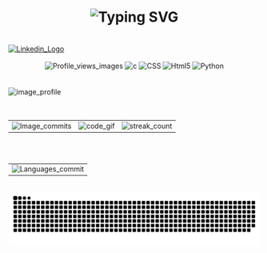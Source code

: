 <h1 align = "center">
<img src="https://readme-typing-svg.demolab.com?font=Fira+Code&size=35&center=true&vCenter=true&width=500&height=70&duration=3000&lines=Hi+Guys+👋;+I+am+Gayatri;" alt="Typing SVG" >
</h1>
<br>
<div style= "display:inline-block;" align="center">
<div>
 <a href= "https://www.linkedin.com/in/gayatri-ganta-7ba74b24b/" align = "center"><img src = "https://github.com/Gayatri-14/Gayatri-14/assets/120878041/20011ef2-0183-4ceb-b819-45ec2a5606ef" alt = "Linkedin_Logo" align= "center" height = 10% width = 10%>
 </a>
</div>
</div>
<br>
<br>
<div style="inline-block;" align = "center">
<div>
    <img src = "https://views.gonzalohirsch.com/gh?user=Gayatri-14" alt="Profile_views_images" height=16% width = 16%>
    <img src = "https://img.shields.io/badge/c-%2300599C.svg?style=flat-square&logo=c&logoColor=white" height = 6% width = 6% alt = "c">
    <img src = "https://img.shields.io/badge/css3-%231572B6.svg?style=flat-square&logo=css3&logoColor=white" height = 10% width = 10% alt = "CSS">
    <img src = "https://img.shields.io/badge/html5-%23E34F26.svg?style=flat-square&logo=html5&logoColor=white" height = 10% width = 10% alt = "Html5">
    <img src = "https://img.shields.io/badge/python-3670A0?style=flat-square&logo=python&logoColor=ffdd54" height = 10% width = 10% alt = "Python">

</div>
</div>
<br>
<br>
<img src = "https://github.com/Gayatri-14/Gayatri-14/assets/120878041/533483ca-4597-4c08-aa10-a47533c46050" alt = "image_profile" height = 40% width = 100% align = "center">
<br>
<br><br>
<table align = "center">
  <tr>
    <td>
       <img src = "https://github-readme-stats.vercel.app/api?username=Gayatri-14&theme=tokyonight&show_icons=true&hide_border=false&count_private=false" alt = "Image_commits">
    </td>
    <td>
      <img src ="https://github.com/Gayatri-14/Gayatri-14/assets/120878041/440cd0c4-ebb9-4666-b29b-84f7f7579ac7" alt = "code_gif">
    </td>
    <td> 
      <img src = "https://github-readme-streak-stats.herokuapp.com/?user=Gayatri-14&theme=tokyonight&hide_border=false" alt ="streak_count">
    </td>
  </tr>
</table>
<br> 
<br>
<table align = "center">
  <tr>
    <td> 
      <img src = "https://github-readme-stats.vercel.app/api/top-langs/?username=Gayatri-14&theme=tokyonight&show_icons=true&hide_border=true&layout=compact"  alt = "Languages_commit">
    </td>
  </tr>
</table>
<br>
<img src = "https://github.com/Gayatri-14/Gayatri-14/blob/output/github-snake-dark.svg" alt = "status_of_read_me" align = "center">
